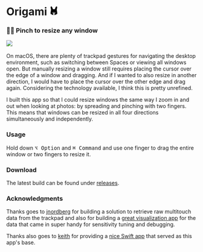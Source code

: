 # Origami ![](https://github.com/kentywang/Origami/blob/master/Orikogi/24x24.png) 

### 👩‍💻 Pinch to resize any window
![](https://github.com/kentywang/Origami/blob/master/demo.gif)

On macOS, there are plenty of trackpad gestures for navigating the desktop environment, such as switching between Spaces or viewing all windows open. But manually resizing a window still requires placing the cursor over the edge of a window and dragging. And if I wanted to also resize in another direction, I would have to place the cursor over the other edge and drag again. Considering the technology available, I think this is pretty unrefined.

I built this app so that I could resize windows the same way I zoom in and out when looking at photos: by spreading and pinching with two fingers. This means that windows can be resized in all four directions simultaneously and independently.

### Usage
Hold down <kbd>⌥ Option</kbd> and <kbd>⌘ Command</kbd> and use one finger to drag the entire window or two fingers to resize it.

### Download
The latest build can be found under [releases](https://github.com/kentywang/Origami/releases/).

### Acknowledgments
Thanks goes to [jnordberg](https://github.com/jnordberg) for building a solution to retrieve raw multitouch data from the trackpad and also for building a [great visualization app](https://github.com/jnordberg/FingerMgmt) for the data that came in super handy for sensitivity tuning and debugging.

Thanks also goes to [keith](https://github.com/keith) for providing a [nice Swift app](https://github.com/keith/ModMove) that served as this app's base. 
